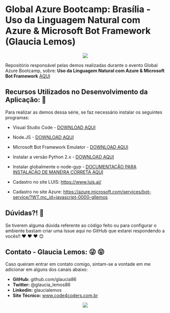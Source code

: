 # Global Azure Bootcamp: Brasília - Uso da Linguagem Natural com Azure & Microsoft Bot Framework (Glaucia Lemos)

<p align="center">
  <img src="https://i.imgur.com/pA6SRQ6.gif"/>  
</p>

Repositório responsável pelas demos realizadas durante o evento Global Azure Bootcamp, sobre: **Uso da Linguagem Natural com Azure & Microsoft Bot Framework** [AQUI](https://bit.ly/2qR9GQZ)

## Recursos Utilizados no Desenvolvimento da Aplicação: :rocket:

Para realizar as demos dessa série, se faz necessário instalar os seguintes programas:

* Visual Studio Code - [DOWNLOAD AQUI](https://code.visualstudio.com/?WT.mc_id=javascript-0000-gllemos)
* Node.JS - [DOWNLOAD AQUI](https://nodejs.org/en/)
* Microsoft Bot Framework Emulator - [DOWNLOAD AQUI](https://github.com/Microsoft/BotFramework-Emulator/releases
)
* Instalar a versão Python 2.x - [DOWNLOAD AQUI](https://www.python.org/downloads/)
* Instalar globalmente o node-gyp - [DOCUMENTAÇÃO PARA INSTALAÇÃO DE MANEIRA CORRETA AQUI](https://github.com/nodejs/node-gyp)

* Cadastro no site LUIS: https://www.luis.ai/
* Cadastro no site Azure: https://azure.microsoft.com/services/bot-service/?WT.mc_id=javascript-0000-gllemos

## Dúvidas?! :triangular_flag_on_post:

Se tiverem alguma dúvida referente ao código feito ou para configurar o ambiente bastam criar uma Issue aqui no GitHub que estarei respondendo a vocês!! :heart: :heart: :heart: :blush:

## Contato - Glaucia Lemos: :stuck_out_tongue_winking_eye: :stuck_out_tongue_closed_eyes:

Caso queiram entrar em contato comigo, sintam-se a vontade em me adicionar em alguns dos canais abaixo:

* **GitHub:** github.com/glaucia86
* **Twitter:** @glaucia_lemos86
* **Linkedin:** glaucialemos
* **Site Técnico:** www.code4coders.com.br



<p align="center">
  <img src="https://i.imgur.com/dLSzYDT.gif"/>  
</p>
